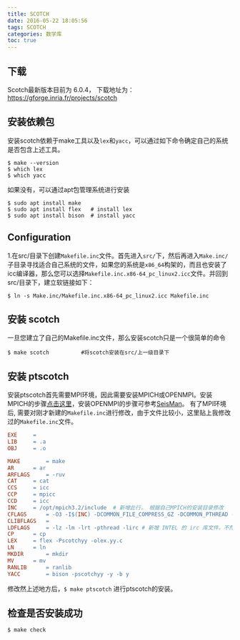 ```yaml
---
title: SCOTCH
date: 2016-05-22 18:05:56
tags: SCOTCH
categories: 数学库
toc: true
---
```


## 下载
Scotch最新版本目前为 6.0.4， 下载地址为：<https://gforge.inria.fr/projects/scotch>

## 安装依赖包

安装scotch依赖于make工具以及`lex`和`yacc`，可以通过如下命令确定自己的系统是否包含上述工具。

``` {.console}
$ make --version
$ which lex
$ which yacc
```

如果没有，可以通过apt包管理系统进行安装

``` {.console}
$ sudo apt install make
$ sudo apt install flex   # install lex
$ sudo apt install bison  # install yacc
```

## Configuration

1.在src/目录下创建`Makefile.inc`文件。首先进入`src/`下，然后再进入`Make.inc/`子目录寻找适合自己系统的文件，如果您的系统是`x86_64`构架的，而且也安装了icc编译器，那么您可以选择`Makefile.inc.x86-64_pc_linux2.icc`文件。并回到src/目录下，建立软链接如下：

``` {.console}
$ ln -s Make.inc/Makefile.inc.x86-64_pc_linux2.icc Makefile.inc
```

## 安装 scotch

一旦您建立了自己的Makefile.inc文件，那么安装scotch只是一个很简单的命令

``` {.console}
$ make scotch          #将scotch安装在src/上一级目录下
```

## 安装 ptscotch
安装ptscotch首先需要MPI环境，因此需要安装MPICH或OPENMPI。安装MPICH的步骤[点击这里](mpich-install.html)，安装OPENMPI的步骤可参考[SeisMan](http://seisman.info/linux-environment-for-seismology-research.html)。
有了MPI环境后, 需要对刚才新建的`Makefile.inc`进行修改，由于文件比较小，这里贴上我修改过的`Makefile.inc`文件。
```Makefile
EXE		=
LIB		= .a
OBJ		= .o

MAKE		= make
AR		= ar
ARFLAGS		= -ruv
CAT		= cat
CCS		= icc
CCP		= mpicc
CCD		= icc
INC     = /opt/mpich3.2/include  # 新增此行， 根据自己MPICH的安装目录修改
CFLAGS		= -O3 -I$(INC) -DCOMMON_FILE_COMPRESS_GZ -DCOMMON_PTHREAD -DCOMMON_RANDOM_FIXED_SEED -DSCOTCH_RENAME -DSCOTCH_PTHREAD  -DIDXSIZE64 # 去掉了 -restrict 选项，不然编译会报错
CLIBFLAGS	=
LDFLAGS		= -lz -lm -lrt -pthread -lirc # 新增 INTEL 的 irc 库文件，不然编译会报错
CP		= cp
LEX		= flex -Pscotchyy -olex.yy.c
LN		= ln
MKDIR		= mkdir
MV		= mv
RANLIB		= ranlib
YACC		= bison -pscotchyy -y -b y
```
修改然上述地方后，`$ make ptscotch` 进行ptscotch的安装。

## 检查是否安装成功
``` {.console}
$ make check
```
